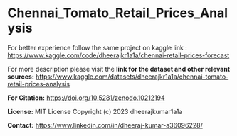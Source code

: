 # Chennai_Tomato_Retail_Prices_Analysis
For better experience follow the same project on kaggle link :  https://www.kaggle.com/code/dheerajkr1a1a/chennai-retail-prices-forecast

For more description please visit the **link for the dataset and other relevant sources:** https://www.kaggle.com/datasets/dheerajkr1a1a/chennai-tomato-retail-prices-analysis

**For Citation:** [https://doi.org/10.5281/zenodo.10212194
](https://doi.org/10.5281/zenodo.10212265)

**License:** MIT License Copyright (c) 2023 dheerajkumar1a1a

**Contact:** https://www.linkedin.com/in/dheeraj-kumar-a36096228/
